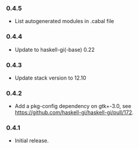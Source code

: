 ### 0.4.5

+ List autogenerated modules in .cabal file

### 0.4.4

+ Update to haskell-gi(-base) 0.22

### 0.4.3

+ Update stack version to 12.10

### 0.4.2

+ Add a pkg-config dependency on gtk+-3.0, see https://github.com/haskell-gi/haskell-gi/pull/172.

### 0.4.1

+ Initial release.
